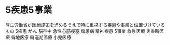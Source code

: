# 5疾患5事業
 厚生労働省が医療施策を進めるうえで特に重視する疾患や事業と位置づけているもの
  5疾患
   がん
   脳卒中
   急性心筋梗塞
   糖尿病
   精神疾患
  5事業
   救急医療
   災害時医療
   僻地医療
   周産期医療
   小児医療
